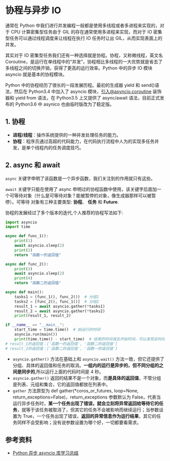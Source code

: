 # 协程与异步 IO

通常在 Python 中我们进行并发编程一般都是使用多线程或者多进程来实现的，对于 CPU 计算密集型任务由于 GIL 的存在通常使用多进程来实现，而对于 IO 密集型任务可以通过线程调度来让线程在执行 IO 任务时让出 GIL，从而实现表面上的并发。

其实对于 IO 密集型任务我们还有一种选择就是协程。协程，又称微线程，英文名 Coroutine，是运行在单线程中的“并发”，协程相比多线程的一大优势就是省去了多线程之间的切换开销，获得了更高的运行效率。Python 中的异步 IO 模块 asyncio 就是基本的协程模块。

Python 中的协程经历了很长的一段发展历程。最初的生成器 yield 和 send()语法，然后在 Python3.4 中加入了 asyncio 模块，引入@asyncio.coroutine 装饰器和 yield from 语法，在 Python3.5 上又提供了 async/await 语法，目前正式发布的 Python3.6 中 asynico 也由临时版改为了稳定版。

## 1. 协程

- **进程/线程**：操作系统提供的一种并发处理任务的能力。
- **协程**：程序员通过高超的代码能力，在代码执行流程中人为的实现多任务并发，是单个线程内的任务调度技巧。

## 2. async 和 await

`async` 关键字申明了该函数是一个异步函数，我们关注到的作用就只有这些。

`await` 关键字只能在使用了 async 申明过的协程函数中使用，该关键字后面加一个可等待对象（什么是可等待对象？能被暂停的对象，像生成器那样可以被暂停）。可等待 对象有三种主要类型: **协程**、 **任务** 和 **Future**.

协程的发展经过了多个版本的迭代,个人推荐的协程写法如下:

```python
import asyncio
import time

async def func_1():
    print(1)
    await asyncio.sleep(2)
    print(2)
    return "函数一的返回值"

async def func_2():
    print(3)
    await asyncio.sleep(2)
    print(4)
    return "函数二的返回值"

async def main():
    tasks1 = (func_1(), func_2())  # 分组1
    tasks2 = [func_2(), func_1()]  # 分组2
    result_1 = await asyncio.gather(*tasks1)
    result_2 = await asyncio.gather(*tasks2)
    print(result_1, result_2)

if __name__ == "__main__":
    start_time = time.time()  # 始运行的时间
    asyncio.run(main())
    print(time.time() - start_time)  # 结束的时间减去开始时间，可以发现总时间4秒
# result_1的返回值：['函数一的返回值', '函数二的返回值']
# result_2的返回值：['函数二的返回值', '函数一的返回值']
```

- `asyncio.gather()` 方法在基础上和 `asyncio.wait()` 方法一致，但它还提供了分组、具体的返回值和任务的取消。**一组内的运行是异步的，但不同分组的之间是同步的**,所以运行上面的代码时间是 4 秒。
- `asyncio.gather()` 返回的结果不是一个对象，而**是具体的返回值**，不管分组是列表、元组和集合，它的返回值都放在列表中。
- `gather` 方法原型为 def gather(\*coros_or_futures, loop=None, return_exceptions=False)，return_exceptions 参数默认为 False，代表当运行异步任务时，**某一个任务出现了错误，就会立刻将异常返回给等待它的任务**，就等于该任务被取消了，但其它的任务不会被影响而继续运行；当参数设置为 True，一个任务出现了错误，**返回的异常信息作为运行结果**，其它的任务同样不会受影响；没有说参数设置为哪个好，一切都要看需求。

## 参考资料

- [Python 异步 asyncio 库学习总结](https://blog.csdn.net/qq_43279457/article/details/110906565)
